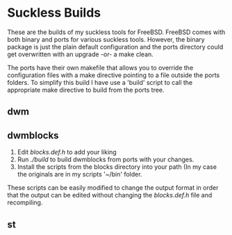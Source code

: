 
# Suckless Builds

These are the builds of my suckless tools for FreeBSD. FreeBSD comes with both binary and ports for various suckless tools. However, the binary package is just the plain default configuration and the ports directory could get overwritten with an upgrade -or- a make clean.

The ports have their own makefile that allows you to override the configuration files with a make directive pointing to a file outside the ports folders. To simplify this build I have use a 'build' script to call the appropriate make directive to build from the ports tree.

## dwm

## dwmblocks

1. Edit *blocks.def.h* to add your liking 
2. Run *./build* to build dwmblocks from ports with your changes.
3. Install the scripts from the blocks directory into your path (In my case the originals are in my scripts '~/bin' folder.

These scripts can be easily modified to change the output format in order that the output can be edited without changing the *blocks.def.h* file and recompiling. 

## st 


